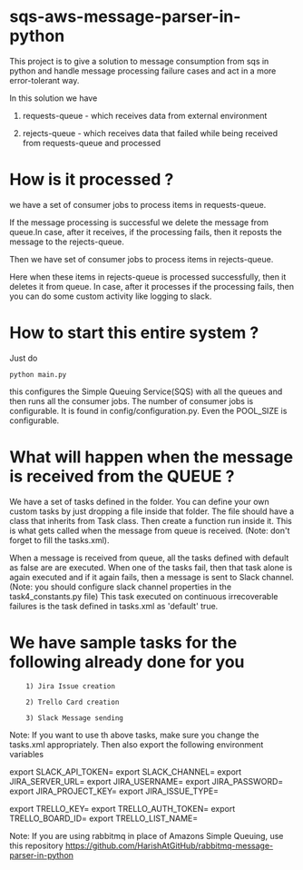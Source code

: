 # sqs-aws-message-parser-in-python
This project is to give a solution to message consumption from sqs in python and handle message processing failure cases and act in a more error-tolerant way.

In this solution we have 

1) requests-queue - which receives data from external environment

2) rejects-queue - which receives data that failed while being received from requests-queue and processed

# How is it processed ?

we have a set of consumer jobs to process items in requests-queue.

If the message processing is successful we delete the message from queue.In case, after it receives, if the processing fails, then it reposts the message to the rejects-queue.

Then we have set of consumer jobs to process items in rejects-queue. 

Here when these items in rejects-queue is processed successfully, then it deletes it from queue.
In case, after it processes if the processing fails, then you can do some custom activity like logging to slack.


# How to start this entire system ?

Just do 


    python main.py


this configures the Simple Queuing Service(SQS) with all the queues and then runs all the consumer jobs. The number of consumer jobs is configurable. It is found in config/configuration.py. Even the POOL_SIZE is configurable.

# What will happen when the message is received from the QUEUE ?

We have a set of tasks defined in the folder. You can define your own custom tasks by just dropping a file inside that folder. The file should have a class that inherits from Task class. Then create a function run inside it. This is what gets called when the message from queue is received. (Note: don't forget to fill the tasks.xml).

When a message is received from queue, all the tasks defined with default as false are are executed. When one of the tasks fail, then that task alone is again executed and if it again fails, then a message is sent to Slack channel.
(Note: you should configure slack channel properties in the task4_constants.py file) This task executed on continuous irrecoverable failures is the task defined in tasks.xml as 'default' true.


# We have sample tasks for the following already done for you

        1) Jira Issue creation

        2) Trello Card creation

        3) Slack Message sending

Note: If you want to use th above tasks, make sure you change the tasks.xml appropriately. Then also export the following environment variables

export SLACK_API_TOKEN=<token>
export SLACK_CHANNEL=<channelname>
export JIRA_SERVER_URL=<serverurl>
export JIRA_USERNAME=<username>
export JIRA_PASSWORD=<password>
export JIRA_PROJECT_KEY=<projectkey>
export JIRA_ISSUE_TYPE=<issuetype>

export TRELLO_KEY=<trellokey>
export TRELLO_AUTH_TOKEN=<trelloauthtoken>
export TRELLO_BOARD_ID=<trelloboard>
export TRELLO_LIST_NAME=<trellolistname>

Note: If you are using rabbitmq in place of  Amazons Simple Queuing, use this repository https://github.com/HarishAtGitHub/rabbitmq-message-parser-in-python
